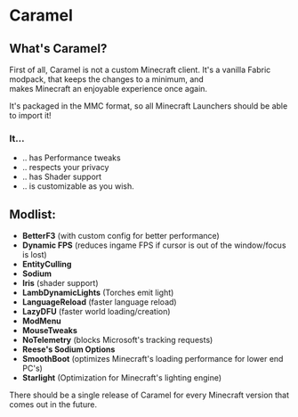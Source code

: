 # Caramel

## **What's Caramel?**

First of all, Caramel is not a custom Minecraft client. It's a vanilla Fabric modpack, that keeps the changes to a minimum, and  
makes Minecraft an enjoyable experience once again.

It's packaged in the MMC format, so all Minecraft Launchers should be able to import it!

### It...

- .. has Performance tweaks
- .. respects your privacy
- .. has Shader support
- .. is customizable as you wish.

## Modlist:

- **BetterF3** (with custom config for better performance)
- **Dynamic FPS** (reduces ingame FPS if cursor is out of the window/focus is lost)
- **EntityCulling**
- **Sodium**
- **Iris** (shader support)
- **LambDynamicLights** (Torches emit light)
- **LanguageReload** (faster language reload)
- **LazyDFU** (faster world loading/creation)
- **ModMenu**
- **MouseTweaks**
- **NoTelemetry** (blocks Microsoft's tracking requests)
- **Reese's Sodium Options**
- **SmoothBoot** (optimizes Minecraft's loading performance for lower end PC's)
- **Starlight** (Optimization for Minecraft's lighting engine)

There should be a single release of Caramel for every Minecraft version that comes out in the future.
